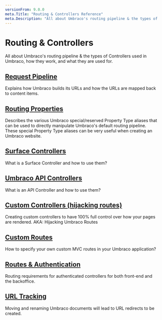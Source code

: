 ```yaml
---
versionFrom: 9.0.0
meta.Title: "Routing & Controllers Reference"
meta.Description: "All about Umbraco's routing pipeline & the types of Controllers used in Umbraco"
---
```


# Routing & Controllers

All about Umbraco's routing pipeline & the types of Controllers used in Umbraco, how they work, and what they are used for.

## [Request Pipeline](Request-Pipeline/index.md)

Explains how Umbraco builds its URLs and how the URLs are mapped back to content items.

## [Routing Properties](Routing-Properties/index.md)

Describes the various Umbraco special/reserved Property Type aliases that can be used to directly manipulate Umbraco's default routing pipeline. These special Property Type aliases can be very useful when creating an Umbraco website.

## [Surface Controllers](Surface-Controllers/index.md)

What is a Surface Controller and how to use them?

## [Umbraco API Controllers](Umbraco-API-Controllers/index.md)

What is an API Controller and how to use them?

## [Custom Controllers (hijacking routes)](Custom-Controllers/index.md)

Creating custom controllers to have 100% full control over how your pages are rendered. AKA: Hijacking Umbraco Routes

## [Custom Routes](Custom-Routes/index.md)

How to specify your own custom MVC routes in your Umbraco application?

## [Routes & Authentication](Authorized/index.md)

Routing requirements for authenticated controllers for both front-end and the backoffice.

## [URL Tracking](URL-Tracking/index.md)

Moving and renaming Umbraco documents will lead to URL redirects to be created.
